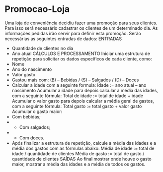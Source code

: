 # Promocao-Loja
Uma loja de conveniência decidiu fazer uma promoção para seus clientes.
Para isso será  necessário cadastrar os clientes de um determinado dia.
As informações pedidas irão servir  para definir esta promoção.
Serão necessárias as seguintes entradas de dados:
ENTRADAS 
- Quantidade de clientes no dia
-  Ano atual 
CÁLCULOS E PROCESSAMENTO
Iniciar uma estrutura de repetição para solicitar os dados específicos de cada cliente,  como:
- Nome
- Ano do nascimento
- Valor gasto
- Gastou mais com: (B) – Bebidas / (S) – Salgados / (D) – Doces
- Calcular a idade com a seguinte formula:
Idade := ano atual – ano nascimento
Acumular a idade para depois calcular a média das idades, com a seguinte fórmula:
Total de idade := total de idade + idade
Acumular o valor gasto para depois calcular a média geral de gastos, com a seguinte  fórmula:
Total gasto := total gasto + valor gasto
Acumular o gasto maior:
- Com bebidas;
- - Com salgados;
- - Com doces.
- Após finalizar a estrutura de repetição, calcule a média das idades e a média dos gastos  com as fórmulas abaixo:
Média de idade := total de idade / quantidade de clientes
Média de gasto := total de gasto / quantidade de clientes
SAÍDAS
Ao final mostrar onde houve o gasto maior, mostrar a média das idades e a média de todos  os gastos.
